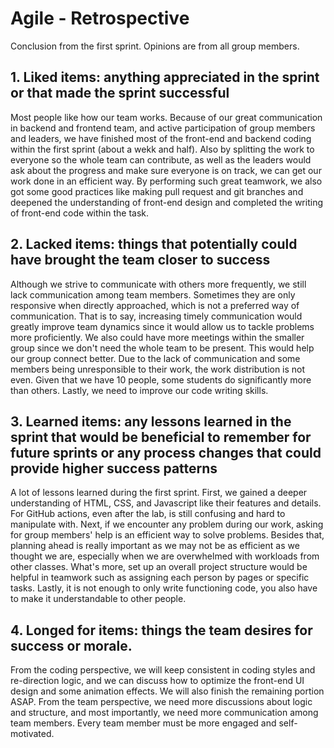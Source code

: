# Agile - Retrospective

Conclusion from the first sprint. Opinions are from all group members.

## 1. Liked items: anything appreciated in the sprint or that made the sprint successful

Most people like how our team works. Because of our great communication in backend and frontend team, and active participation of group members and leaders, we have finished most of the front-end and backend coding within the first sprint (about a wekk and half). Also by splitting the work to everyone so the whole team can contribute, as well as the leaders would ask about the progress and make sure everyone is on track, we can get our work done in an efficient way. By performing such great teamwork, we also got some good practices like making pull request and git branches and deepened the understanding of front-end design and completed the writing of front-end code within the task.

## 2. Lacked items: things that potentially could have brought the team closer to success 
Although we strive to communicate with others more frequently, we still lack communication among team members. Sometimes they are only responsive when directly approached, which is not a preferred way of communication. That is to say, increasing timely communication would greatly improve team dynamics since it would allow us to tackle problems more proficiently. We also could have more meetings within the smaller group since we don't need the whole team to be present. This would help our group connect better. Due to the lack of communication and some members being unresponsible to their work, the work distribution is not even. Given that we have 10 people, some students do significantly more than others. Lastly, we need to improve our code writing skills. 

## 3. Learned items: any lessons learned in the sprint that would be beneficial to remember for future sprints or any process changes that could provide higher success patterns 
A lot of lessons learned during the first sprint. First, we gained a deeper understanding of HTML, CSS, and Javascript like their features and details. For GitHub actions, even after the lab, is still confusing and hard to manipulate with. Next, if we encounter any problem during our work, asking for group members' help is an efficient way to solve problems. Besides that, planning ahead is really important as we may not be as efficient as we thought we are, especially when we are overwhelmed with workloads from other classes.
What's more, set up an overall project structure would be helpful in teamwork such as assigning each person by pages or specific tasks. Lastly, it is not enough to only write functioning code, you also have to make it understandable to other people. 

## 4. Longed for items: things the team desires for success or morale.

From the coding perspective, we will keep consistent in coding styles and re-direction logic, and we can discuss how to optimize the front-end UI design and some animation effects. We will also finish the remaining portion ASAP. From the team perspective, we need more discussions about logic and structure, and most importantly, we need more communication among team members. Every team member must be more engaged and self-motivated.
